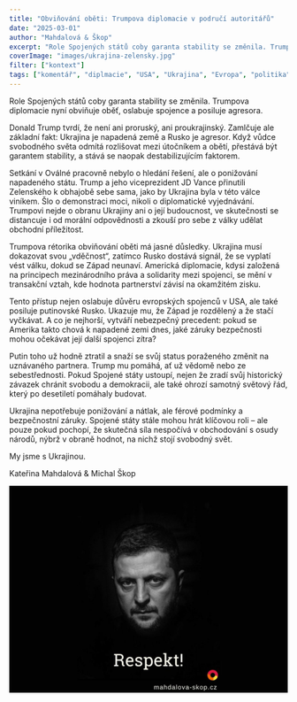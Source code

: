 ```yaml
---
title: "Obviňování oběti: Trumpova diplomacie v područí autoritářů"
date: "2025-03-01"
author: "Mahdalová & Škop"
excerpt: "Role Spojených států coby garanta stability se změnila. Trumpova diplomacie nyní obviňuje oběť, oslabuje spojence a posiluje agresora."
coverImage: "images/ukrajina-zelensky.jpg"
filter: ["kontext"]
tags: ["komentář", "diplmacie", "USA", "Ukrajina", "Evropa", "politika", "mír", "demokracie", "Zelensky", "Trump"]
---
```


Role Spojených států coby garanta stability se změnila. Trumpova diplomacie nyní obviňuje oběť, oslabuje spojence a posiluje agresora.

Donald Trump tvrdí, že není ani proruský, ani proukrajinský. Zamlčuje ale základní fakt: Ukrajina je napadená země a Rusko je agresor. Když vůdce svobodného světa odmítá rozlišovat mezi útočníkem a obětí, přestává být garantem stability, a stává se naopak destabilizujícím faktorem.

Setkání v Oválné pracovně nebylo o hledání řešení, ale o ponižování napadeného státu. Trump a jeho viceprezident JD Vance přinutili Zelenského k obhajobě sebe sama, jako by Ukrajina byla v této válce viníkem. Šlo o demonstraci moci, nikoli o diplomatické vyjednávání. Trumpovi nejde o obranu Ukrajiny ani o její budoucnost, ve skutečnosti se distancuje i od morální odpovědnosti a zkouší pro sebe z války udělat obchodní příležitost.

Trumpova rétorika obviňování oběti má jasné důsledky. Ukrajina musí dokazovat svou „vděčnost“, zatímco Rusko dostává signál, že se vyplatí vést válku, dokud se Západ neunaví. Americká diplomacie, kdysi založená na principech mezinárodního práva a solidarity mezi spojenci, se mění v transakční vztah, kde hodnota partnerství závisí na okamžitém zisku.

Tento přístup nejen oslabuje důvěru evropských spojenců v USA, ale také posiluje putinovské Rusko. Ukazuje mu, že Západ je rozdělený a že stačí vyčkávat. A co je nejhorší, vytváří nebezpečný precedent: pokud se Amerika takto chová k napadené zemi dnes, jaké záruky bezpečnosti mohou očekávat její další spojenci zítra?

Putin toho už hodně ztratil a snaží se svůj status poraženého změnit na uznávaného partnera. Trump mu pomáhá, ať už vědomě nebo ze sebestřednosti. Pokud Spojené státy ustoupí, nejen že zradí svůj historický závazek chránit svobodu a demokracii, ale také ohrozí samotný světový řád, který po desetiletí pomáhaly budovat.

Ukrajina nepotřebuje ponižování a nátlak, ale férové podmínky a bezpečnostní záruky. Spojené státy stále mohou hrát klíčovou roli – ale pouze pokud pochopí, že skutečná síla nespočívá v obchodování s osudy národů, nýbrž v obraně hodnot, na nichž stojí svobodný svět.

My jsme s Ukrajinou.

Kateřina Mahdalová & Michal Škop

![obrázek](images/ukrajina-zelensky.jpg)
